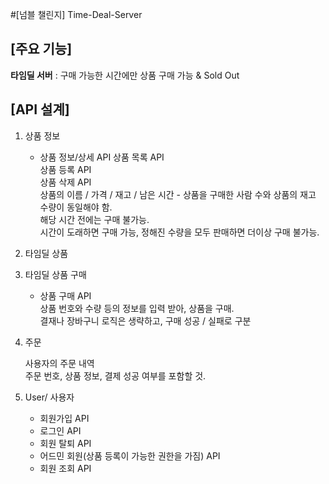 #[넘블 챌린지] Time-Deal-Server

## [주요 기능]

**타임딜 서버** : 구매 가능한 시간에만 상품 구매 가능 & Sold Out 

## [API 설계]

1. 상품 정보 

    - 상품 정보/상세 API 
    상품 목록 API  
    상품 등록  API  
    상품 삭제 API   
    상품의 이름 / 가격 / 재고 / 남은 시간 - 상품을 구매한 사람 수와 상품의 재고 수량이 동일해야 함.  
    해당 시간 전에는 구매 불가능.  
    시간이 도래하면 구매 가능, 정해진 수량을 모두 판매하면 더이상 구매 불가능.   
    
2. 타임딜 상품 

3. 타임딜 상품 구매

    - 상품 구매 API   
    상품 번호와 수량 등의 정보를 입력 받아, 상품을 구매.   
    결재나 장바구니 로직은 생략하고, 구매 성공 / 실패로 구분   
    
4. 주문

    사용자의 주문 내역    
    주문 번호, 상품 정보, 결제 성공 여부를 포함할 것.  
    
5. User/ 사용자

    - 회원가입 API  
    - 로그인 API   
    - 회원 탈퇴 API 
    - 어드민 회원(상품 등록이 가능한 권한을 가짐) API 
    - 회원 조회 API 

